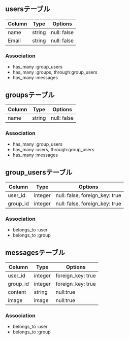 ## usersテーブル

|Column|Type|Options|
|------|----|-------|
|name|string|null: false|
|Email|string|null: false|

### Association
- has_many :group_users
- has_many :groups, through:group_users
- has_many :messages


## groupsテーブル

|Column|Type|Options|
|------|----|-------|
|name|string|null: false|

### Association
- has_many :group_users
- has_many :users, through:group_users
- has_many :messages


## group_usersテーブル

|Column|Type|Options|
|------|----|-------|
|user_id|integer|null: false, foreign_key: true|
|group_id|integer|null: false, foreign_key: true|


### Association
- belongs_to :user
- belongs_to :group


## messagesテーブル

|Column|Type|Options|
|------|----|-------|
|user_id|integer|foreign_key: true|
|group_id|integer|foreign_key: true|
|content|string|null:true|
|image|image|null:true|

### Association
- belongs_to :user
- belongs_to :group







<!---
メンターよりいただいたテーブル名、カラム名と教わった内容

users
id,name,email

groups
id,name

group_users
id,user_id,group_id

messages
id,content,image,user_id,group_id

belongs_toの後ろは単数

foreign_key:falseはほぼ無い

null:trueは生成した時にnullで良いものにそうする。nullの初期状態を許すからnull:tureでは無い

user_idはuserテーブルにあるidのことなので新しくuser_idは作らなくて良い（自動生成）
（→テーブルには全ての共通のidは無いと解釈できる（自分用）)


2回目に教わった内容
中間テーブルを経由するには下記の一行が必要となる
has_many :    ,throuh:

-->